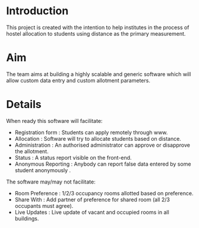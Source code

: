 # Introduction #

This project is created with the intention to help institutes in the process of hostel allocation to students using distance as the primary measurement.

# Aim #

The team aims at building a highly scalable and generic software which will allow custom data entry and custom allotment parameters.

# Details #

When ready this software will facilitate:
  * Registration form : Students can apply remotely through www.
  * Allocation : Software will try to allocate students based on distance.
  * Administration : An authorised administrator can approve or disapprove the allotment.
  * Status : A status report visible on the front-end.
  * Anonymous Reporting : Anybody can report false data entered by some student anonymously .

The software may/may not facilitate:
  * Room Preference : 1/2/3 occupancy rooms allotted based on preference.
  * Share With : Add partner of preference for shared room (all 2/3 occupants must agree).
  * Live Updates : Live update of vacant and occupied rooms in all buildings.